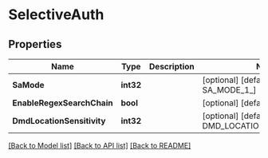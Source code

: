 # SelectiveAuth

## Properties
Name | Type | Description | Notes
------------ | ------------- | ------------- | -------------
**SaMode** | **int32** |  | [optional] [default to SA_MODE_1_]
**EnableRegexSearchChain** | **bool** |  | [optional] [default to null]
**DmdLocationSensitivity** | **int32** |  | [optional] [default to DMD_LOCATION_SENSITIVITY_0_]

[[Back to Model list]](../README.md#documentation-for-models) [[Back to API list]](../README.md#documentation-for-api-endpoints) [[Back to README]](../README.md)


